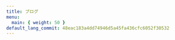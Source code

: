 ```yaml
---
title: ブログ
menu:
  main: { weight: 50 }
default_lang_commit: 48eac183a4dd74946d5a45fa436cfc6052f30532
---
```

